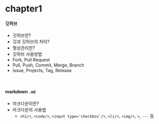 # chapter1

#### 깃허브

- 깃허브란?
- 깃과 깃허브의 차이?
- 형상관리란?
- 깃허브 사용방법
- Fork, Pull Request
- Pull, Push, Commit, Merge, Branch
- Issue, Projects, Tag, Release

<br>

#### markdown `.md`

- 마크다운이란?
- 마크다운의 사용법
  - `<h1/>`, `<code/>`, `<input type='checkbox'/>`, `<li/>`, `<img/>`, `>`, `---` 등
